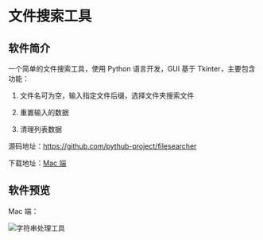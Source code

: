 # 文件搜索工具

## 软件简介

一个简单的文件搜索工具，使用 Python 语言开发，GUI 基于 Tkinter，主要包含功能：

1. 文件名可为空，输入指定文件后缀，选择文件夹搜索文件

2. 重置输入的数据

3. 清理列表数据

源码地址：https://github.com/pythub-project/filesearcher

下载地址：[Mac 端](https://github.com/pythub-project/filesearcher/releases/latest)


## 软件预览

Mac 端：

![字符串处理工具](/images/filesearcher/1.png)
